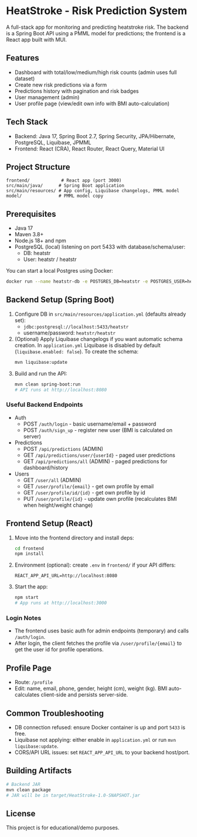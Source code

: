 # HeatStroke - Risk Prediction System

A full-stack app for monitoring and predicting heatstroke risk. The backend is a Spring Boot API using a PMML model for predictions; the frontend is a React app built with MUI.

## Features
- Dashboard with total/low/medium/high risk counts (admin uses full dataset)
- Create new risk predictions via a form
- Predictions history with pagination and risk badges
- User management (admin)
- User profile page (view/edit own info with BMI auto-calculation)

## Tech Stack
- Backend: Java 17, Spring Boot 2.7, Spring Security, JPA/Hibernate, PostgreSQL, Liquibase, JPMML
- Frontend: React (CRA), React Router, React Query, Material UI

## Project Structure
```
frontend/            # React app (port 3000)
src/main/java/      # Spring Boot application
src/main/resources/ # App config, Liquibase changelogs, PMML model
model/              # PMML model copy
```

## Prerequisites
- Java 17
- Maven 3.8+
- Node.js 18+ and npm
- PostgreSQL (local) listening on port 5433 with database/schema/user:
  - DB: heatstr
  - User: heatstr / heatstr

You can start a local Postgres using Docker:
```bash
docker run --name heatstr-db -e POSTGRES_DB=heatstr -e POSTGRES_USER=heatstr -e POSTGRES_PASSWORD=heatstr -p 5433:5432 -d postgres:14
```

## Backend Setup (Spring Boot)
1. Configure DB in `src/main/resources/application.yml` (defaults already set):
   - `jdbc:postgresql://localhost:5433/heatstr`
   - username/password: `heatstr/heatstr`
2. (Optional) Apply Liquibase changelogs if you want automatic schema creation. In `application.yml` Liquibase is disabled by default (`liquibase.enabled: false`). To create the schema:
   ```bash
   mvn liquibase:update
   ```
3. Build and run the API:
   ```bash
   mvn clean spring-boot:run
   # API runs at http://localhost:8080
   ```

### Useful Backend Endpoints
- Auth
  - POST `/auth/login` - basic username/email + password
  - POST `/auth/sign_up` - register new user (BMI is calculated on server)
- Predictions
  - POST `/api/predictions` (ADMIN)
  - GET `/api/predictions/user/{userId}` - paged user predictions
  - GET `/api/predictions/all` (ADMIN) - paged predictions for dashboard/history
- Users
  - GET `/user/all` (ADMIN)
  - GET `/user/profile/{email}` - get own profile by email
  - GET `/user/profile/id/{id}` - get own profile by id
  - PUT `/user/profile/{id}` - update own profile (recalculates BMI when height/weight change)

## Frontend Setup (React)
1. Move into the frontend directory and install deps:
   ```bash
   cd frontend
   npm install
   ```
2. Environment (optional): create `.env` in `frontend/` if your API differs:
   ```env
   REACT_APP_API_URL=http://localhost:8080
   ```
3. Start the app:
   ```bash
   npm start
   # App runs at http://localhost:3000
   ```

### Login Notes
- The frontend uses basic auth for admin endpoints (temporary) and calls `/auth/login`.
- After login, the client fetches the profile via `/user/profile/{email}` to get the user id for profile operations.

## Profile Page
- Route: `/profile`
- Edit: name, email, phone, gender, height (cm), weight (kg). BMI auto-calculates client-side and persists server-side.

## Common Troubleshooting
- DB connection refused: ensure Docker container is up and port `5433` is free.
- Liquibase not applying: either enable in `application.yml` or run `mvn liquibase:update`.
- CORS/API URL issues: set `REACT_APP_API_URL` to your backend host/port.

## Building Artifacts
```bash
# Backend JAR
mvn clean package
# JAR will be in target/HeatStroke-1.0-SNAPSHOT.jar
```

## License
This project is for educational/demo purposes.
